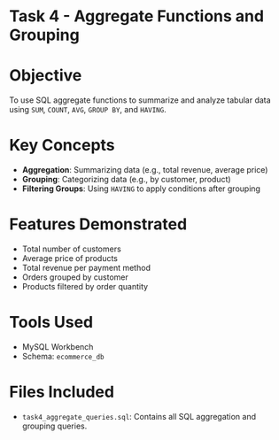 # Task 4 - Aggregate Functions and Grouping 

# Objective
To use SQL aggregate functions to summarize and analyze tabular data using `SUM`, `COUNT`, `AVG`, `GROUP BY`, and `HAVING`.



# Key Concepts
- **Aggregation**: Summarizing data (e.g., total revenue, average price)
- **Grouping**: Categorizing data (e.g., by customer, product)
- **Filtering Groups**: Using `HAVING` to apply conditions after grouping



# Features Demonstrated
- Total number of customers
- Average price of products
- Total revenue per payment method
- Orders grouped by customer
- Products filtered by order quantity



# Tools Used
- MySQL Workbench
- Schema: `ecommerce_db`



# Files Included
- `task4_aggregate_queries.sql`: Contains all SQL aggregation and grouping queries.


